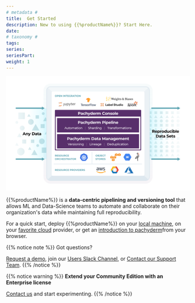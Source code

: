 ```yaml
---
# metadata # 
title:  Get Started
description: New to using {{%productName%}}? Start Here.
date: 
# taxonomy #
tags: 
series:
seriesPart:
weight: 1
---
```


![what-is-pachyderm](./images/what-is-pachyderm.svg)


{{%productName%}} is a **data-centric pipelining and versioning tool** that allows ML and Data-Science teams to automate and collaborate on their organization's data while maintaining full reproducibility.

For a quick start, deploy {{%productName%}} on your [local machine](./local-installation/), on your [favorite cloud](../deploy-manage/deploy/quickstart/) provider, or get an [introduction to pachyderm](https://public-sandbox.workspace.pachyderm.com/)from your browser.

{{% notice note %}} 
Got questions?
     
[Request a demo](https://www.pachyderm.com/request-a-demo/), join our [Users Slack Channel](https://www.pachyderm.com/slack/), or [Contact our Support Team](mailto:support@pachyderm.io).
{{% /notice %}}

{{% notice warning %}} 
**Extend your Community Edition with an Enterprise license**

[Contact us](mailto:sales@pachyderm.com) and start experimenting.
{{% /notice %}}



